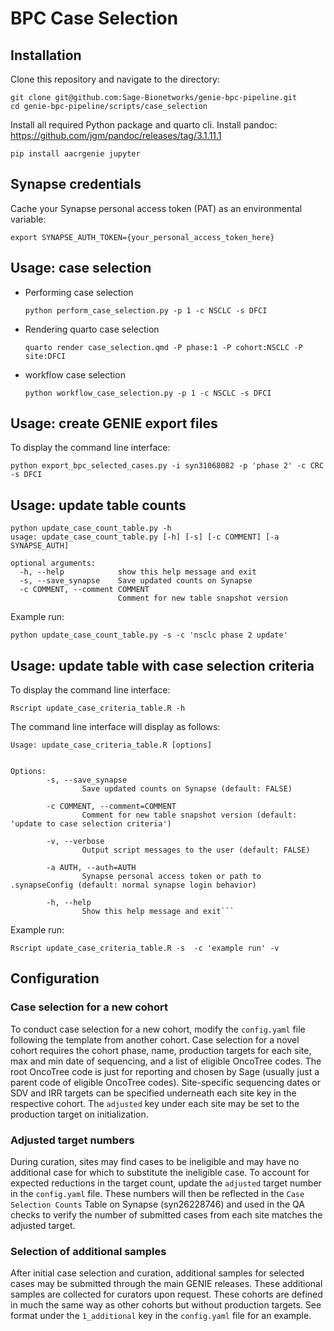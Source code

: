 # BPC Case Selection

## Installation

Clone this repository and navigate to the directory:
```
git clone git@github.com:Sage-Bionetworks/genie-bpc-pipeline.git
cd genie-bpc-pipeline/scripts/case_selection
```

Install all required Python package and quarto cli.
Install pandoc: https://github.com/jgm/pandoc/releases/tag/3.1.11.1

```
pip install aacrgenie jupyter
```

## Synapse credentials

Cache your Synapse personal access token (PAT) as an environmental variable:
```
export SYNAPSE_AUTH_TOKEN={your_personal_access_token_here}
```

## Usage: case selection

* Performing case selection

    ```
    python perform_case_selection.py -p 1 -c NSCLC -s DFCI   
    ```

* Rendering quarto case selection

    ```
    quarto render case_selection.qmd -P phase:1 -P cohort:NSCLC -P site:DFCI
    ```

* workflow case selection

	```
	python workflow_case_selection.py -p 1 -c NSCLC -s DFCI
	```

## Usage: create GENIE export files

To display the command line interface:
```
python export_bpc_selected_cases.py -i syn31068082 -p 'phase 2' -c CRC -s DFCI
```


## Usage: update table counts

```
python update_case_count_table.py -h
usage: update_case_count_table.py [-h] [-s] [-c COMMENT] [-a SYNAPSE_AUTH]

optional arguments:
  -h, --help            show this help message and exit
  -s, --save_synapse    Save updated counts on Synapse
  -c COMMENT, --comment COMMENT
                        Comment for new table snapshot version

```

Example run: 
```
python update_case_count_table.py -s -c 'nsclc phase 2 update'
```


## Usage: update table with case selection criteria

To display the command line interface:
```
Rscript update_case_criteria_table.R -h
```

The command line interface will display as follows:
```
Usage: update_case_criteria_table.R [options]


Options:
        -s, --save_synapse
                Save updated counts on Synapse (default: FALSE)

        -c COMMENT, --comment=COMMENT
                Comment for new table snapshot version (default: 'update to case selection criteria')

        -v, --verbose
                Output script messages to the user (default: FALSE)

        -a AUTH, --auth=AUTH
                Synapse personal access token or path to .synapseConfig (default: normal synapse login behavior)

        -h, --help
                Show this help message and exit```
```

Example run: 
```
Rscript update_case_criteria_table.R -s  -c 'example run' -v
```

## Configuration

### Case selection for a new cohort
To conduct case selection for a new cohort, modify the `config.yaml` file following the template from another cohort.  Case selection for a novel cohort requires the cohort phase, name, production targets for each site, max and min date of sequencing, and a list of eligible OncoTree codes.  The root OncoTree code is just for reporting and chosen by Sage (usually just a parent code of eligible OncoTree codes).  Site-specific sequencing dates or SDV and IRR targets can be specified underneath each site key in the respective cohort.  The `adjusted` key under each site may be set to the production target on initialization.  

### Adjusted target numbers
During curation, sites may find cases to be ineligible and may have no additional case for which to substitute the ineligible case.  To account for expected reductions in the target count, update the `adjusted` target number in the `config.yaml` file.  These numbers will then be reflected in the `Case Selection Counts` Table on Synapse (syn26228746) and used in the QA checks to verify the number of submitted cases from each site matches the adjusted target.  

### Selection of additional samples
After initial case selection and curation, additional samples for selected cases may be submitted through the main GENIE releases.  These additional samples are collected for curators upon request.  These cohorts are defined in much the same way as other cohorts but without production targets.  See format under the `1_additional` key in the `config.yaml` file for an example.  
